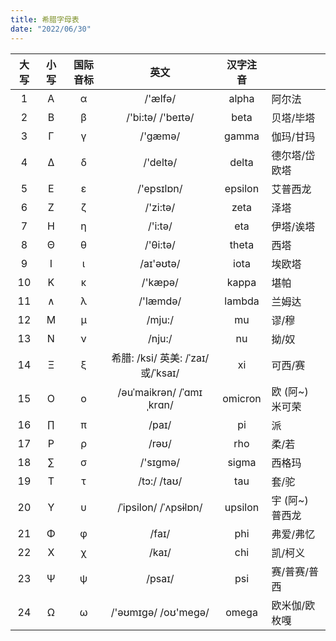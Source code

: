 ```yaml
---
title: 希腊字母表
date: "2022/06/30"
---
```



| 大写 | 小写 | 国际音标 |               英文                | 汉字注音 |                 |
| :--: | :--: | :------: | :-------------------------------: | :------: | --------------- |
|  1   |  Α   |    α     |              /'ælfə/              |  alpha   | 阿尔法          |
|  2   |  Β   |    β     |         /'bi:tə/ /'beɪtə/         |   beta   | 贝塔/毕塔       |
|  3   |  Γ   |    γ     |              /'gæmə/              |  gamma   | 伽玛/甘玛       |
|  4   |  Δ   |    δ     |             /'deltə/              |  delta   | 德尔塔/岱欧塔   |
|  5   |  Ε   |    ε     |            /'epsɪlɒn/             | epsilon  | 艾普西龙        |
|  6   |  Ζ   |    ζ     |             /'zi:tə/              |   zeta   | 泽塔            |
|  7   |  Η   |    η     |              /'i:tə/              |   eta    | 伊塔/诶塔       |
|  8   |  Θ   |    θ     |             /'θi:tə/              |  theta   | 西塔            |
|  9   |  Ι   |    ι     |             /aɪ'əʊtə/             |   iota   | 埃欧塔          |
|  10  |  Κ   |    κ     |              /'kæpə/              |  kappa   | 堪帕            |
|  11  |  ∧   |    λ     |             /'læmdə/              |  lambda  | 兰姆达          |
|  12  |  Μ   |    μ     |              /mju:/               |    mu    | 谬/穆           |
|  13  |  Ν   |    ν     |              /nju:/               |    nu    | 拗/奴           |
|  14  |  Ξ   |    ξ     | 希腊: /ksi/ 英美: /ˈzaɪ/或/ˈksaɪ/ |    xi    | 可西/赛         |
|  15  |  Ο   |    ο     |     /əuˈmaikrən/ /ˈɑmɪˌkrɑn/      | omicron  | 欧 (阿~) 米可荣 |
|  16  |  ∏   |    π     |               /paɪ/               |    pi    | 派              |
|  17  |  Ρ   |    ρ     |               /rəʊ/               |   rho    | 柔/若           |
|  18  |  ∑   |    σ     |             /'sɪɡmə/              |  sigma   | 西格玛          |
|  19  |  Τ   |    τ     |            /tɔ:/ /taʊ/            |   tau    | 套/驼           |
|  20  |  Υ   |    υ     |       /ˈipsilon/ /ˈʌpsɨlɒn/       | upsilon  | 宇 (阿~) 普西龙 |
|  21  |  Φ   |    φ     |               /faɪ/               |   phi    | 弗爱/弗忆       |
|  22  |  Χ   |    χ     |               /kaɪ/               |   chi    | 凯/柯义         |
|  23  |  Ψ   |    ψ     |              /psaɪ/               |   psi    | 赛/普赛/普西    |
|  24  |  Ω   |    ω     |        /'əʊmɪɡə/ /oʊ'meɡə/        |  omega   | 欧米伽/欧枚嘎   |